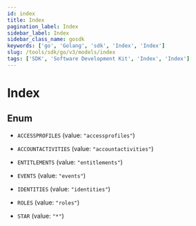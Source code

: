 ```yaml
---
id: index
title: Index
pagination_label: Index
sidebar_label: Index
sidebar_class_name: gosdk
keywords: ['go', 'Golang', 'sdk', 'Index', 'Index'] 
slug: /tools/sdk/go/v3/models/index
tags: ['SDK', 'Software Development Kit', 'Index', 'Index']
---
```


# Index

## Enum


* `ACCESSPROFILES` (value: `"accessprofiles"`)

* `ACCOUNTACTIVITIES` (value: `"accountactivities"`)

* `ENTITLEMENTS` (value: `"entitlements"`)

* `EVENTS` (value: `"events"`)

* `IDENTITIES` (value: `"identities"`)

* `ROLES` (value: `"roles"`)

* `STAR` (value: `"*"`)


